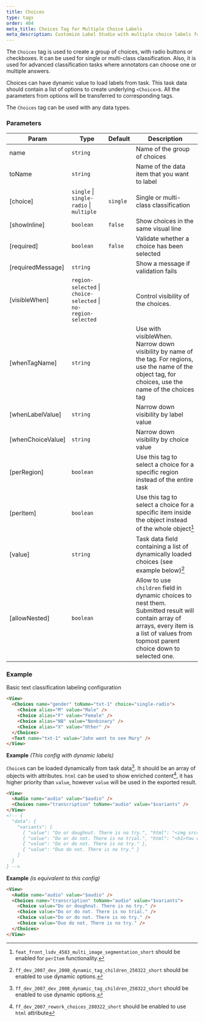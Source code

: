 ```yaml
---
title: Choices
type: tags
order: 404
meta_title: Choices Tag for Multiple Choice Labels
meta_description: Customize Label Studio with multiple choice labels for machine learning and data science projects.
---
```


The `Choices` tag is used to create a group of choices, with radio buttons or checkboxes. It can be used for single or multi-class classification. Also, it is used for advanced classification tasks where annotators can choose one or multiple answers.

Choices can have dynamic value to load labels from task. This task data should contain a list of options to create underlying `<Choice>`s. All the parameters from options will be transferred to corresponding tags.

The `Choices` tag can be used with any data types.

[^1]: `feat_front_lsdv_4583_multi_image_segmentation_short` should be enabled for `perItem` functionality.

[^2]: `ff_dev_2007_dev_2008_dynamic_tag_children_250322_short` should be enabled to use dynamic options.

[^3]: `ff_dev_2007_rework_choices_280322_short` should be enabled to use `html` attribute

### Parameters

| Param | Type | Default | Description |
| --- | --- | --- | --- |
| name | <code>string</code> |  | Name of the group of choices |
| toName | <code>string</code> |  | Name of the data item that you want to label |
| [choice] | <code>single</code> \| <code>single-radio</code> \| <code>multiple</code> | <code>single</code> | Single or multi-class classification |
| [showInline] | <code>boolean</code> | <code>false</code> | Show choices in the same visual line |
| [required] | <code>boolean</code> | <code>false</code> | Validate whether a choice has been selected |
| [requiredMessage] | <code>string</code> |  | Show a message if validation fails |
| [visibleWhen] | <code>region-selected</code> \| <code>choice-selected</code> \| <code>no-region-selected</code> |  | Control visibility of the choices. |
| [whenTagName] | <code>string</code> |  | Use with visibleWhen. Narrow down visibility by name of the tag. For regions, use the name of the object tag, for choices, use the name of the choices tag |
| [whenLabelValue] | <code>string</code> |  | Narrow down visibility by label value |
| [whenChoiceValue] | <code>string</code> |  | Narrow down visibility by choice value |
| [perRegion] | <code>boolean</code> |  | Use this tag to select a choice for a specific region instead of the entire task |
| [perItem] | <code>boolean</code> |  | Use this tag to select a choice for a specific item inside the object instead of the whole object[^1] |
| [value] | <code>string</code> |  | Task data field containing a list of dynamically loaded choices (see example below)[^2] |
| [allowNested] | <code>boolean</code> |  | Allow to use `children` field in dynamic choices to nest them. Submitted result will contain array of arrays, every item is a list of values from topmost parent choice down to selected one. |

### Example

Basic text classification labeling configuration

```html
<View>
  <Choices name="gender" toName="txt-1" choice="single-radio">
    <Choice alias="M" value="Male" />
    <Choice alias="F" value="Female" />
    <Choice alias="NB" value="Nonbinary" />
    <Choice alias="X" value="Other" />
  </Choices>
  <Text name="txt-1" value="John went to see Mary" />
</View>
```
**Example** *(This config with dynamic labels)*  

`Choice`s can be loaded dynamically from task data[^2]. It should be an array of objects with attributes.
  `html` can be used to show enriched content[^3], it has higher priority than `value`, however `value` will be used in the exported result.

```html
<View>
  <Audio name="audio" value="$audio" />
  <Choices name="transcription" toName="audio" value="$variants" />
</View>
<!-- {
  "data": {
    "variants": [
      { "value": "Do or doughnut. There is no try.", "html": "<img src='https://labelstud.io/images/logo.png'>" },
      { "value": "Do or do not. There is no trial.", "html": "<h1>You can use hypertext here</h2>" },
      { "value": "Do or do not. There is no try." },
      { "value": "Duo do not. There is no try." }
    ]
  }
} -->
```
**Example** *(is equivalent to this config)*  
```html
<View>
  <Audio name="audio" value="$audio" />
  <Choices name="transcription" toName="audio" value="$variants">
    <Choice value="Do or doughnut. There is no try." />
    <Choice value="Do or do not. There is no trial." />
    <Choice value="Do or do not. There is no try." />
    <Choice value="Duo do not. There is no try." />
  </Choices>
</View>
```
